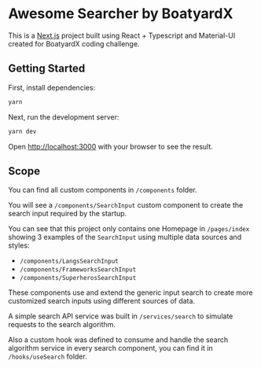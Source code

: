 # Awesome Searcher by BoatyardX

This is a [Next.js](https://nextjs.org/) project built using React + Typescript and Material-UI created for BoatyardX coding challenge.

## Getting Started

First, install dependencies:

```bash
yarn
```

Next, run the development server:

```bash
yarn dev
```

Open [http://localhost:3000](http://localhost:3000) with your browser to see the result.

## Scope

You can find all custom components in `/components` folder.

You will see a `/components/SearchInput` custom component to create the search input required by the startup.

You can see that this project only contains one Homepage in `/pages/index` showing 3 examples of the `SearchInput` using multiple data sources and styles:

- `/components/LangsSearchInput`
- `/components/FrameworksSearchInput`
- `/components/SuperherosSearchInput`

These components use and extend the generic input search to create more customized search inputs using different sources of data.

A simple search API service was built in `/services/search` to simulate requests to the search algorithm.

Also a custom hook was defined to consume and handle the search algorithm service in every search component, you can find it in `/hooks/useSearch` folder.

